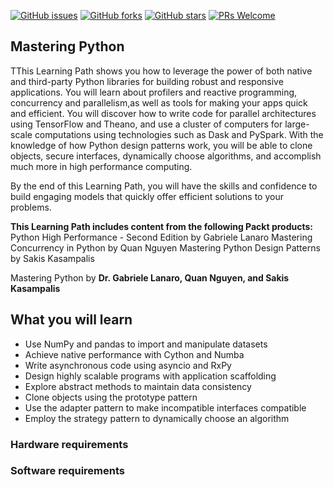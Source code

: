 [![GitHub issues](https://img.shields.io/github/issues/TrainingByPackt/MasteringPython.svg)](https://github.com/TrainingByPackt/MasteringPython/issues)
[![GitHub forks](https://img.shields.io/github/forks/TrainingByPackt/MasteringPython.svg)](https://github.com/TrainingByPackt/MasteringPython/network)
[![GitHub stars](https://img.shields.io/github/stars/TrainingByPackt/MasteringPython.svg)](https://github.com/TrainingByPackt/MasteringPython/stargazers)
[![PRs Welcome](https://img.shields.io/badge/PRs-welcome-brightgreen.svg)](https://github.com/TrainingByPackt/MasteringPython/pulls)

## Mastering Python
TThis Learning Path shows you how to leverage the power of both native and third-party Python libraries for building robust and responsive applications. You will learn about profilers and reactive programming, concurrency and parallelism,as well as tools for making your apps quick and efficient. You will discover how to write code for parallel architectures using TensorFlow and Theano, and use a cluster of computers for large-scale computations using technologies such as Dask and PySpark. With the knowledge of how Python design patterns work, you will be able to clone objects, secure interfaces, dynamically choose algorithms, and accomplish much more in high performance computing.

By the end of this Learning Path, you will have the skills and confidence to build engaging models that quickly offer efficient solutions to your problems.

**This Learning Path includes content from the following Packt products:**
Python High Performance - Second Edition by Gabriele Lanaro
Mastering Concurrency in Python by Quan Nguyen
Mastering Python Design Patterns by Sakis Kasampalis

Mastering Python by  **Dr. Gabriele Lanaro, Quan Nguyen, and Sakis Kasampalis**

## What you will learn
*	Use NumPy and pandas to import and manipulate datasets
*	Achieve native performance with Cython and Numba
*	Write asynchronous code using asyncio and RxPy
*	Design highly scalable programs with application scaffolding
*	Explore abstract methods to maintain data consistency
*	Clone objects using the prototype pattern
*	Use the adapter pattern to make incompatible interfaces compatible
*	Employ the strategy pattern to dynamically choose an algorithm

### Hardware requirements


### Software requirements



